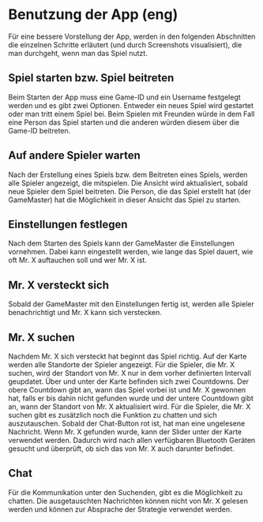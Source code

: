 # Benutzung der App (eng)

Für eine bessere Vorstellung der App, werden in den folgenden
Abschnitten die einzelnen Schritte erläutert (und durch Screenshots
visualisiert), die man durchgeht, wenn man das Spiel nutzt.

Spiel starten bzw. Spiel beitreten
----------------------------------

Beim Starten der App muss eine Game-ID und ein Username festgelegt
werden und es gibt zwei Optionen. Entweder ein neues Spiel wird
gestartet oder man tritt einem Spiel bei. Beim Spielen mit Freunden
würde in dem Fall eine Person das Spiel starten und die anderen würden
diesem über die Game-ID beitreten.

Auf andere Spieler warten
-------------------------

Nach der Erstellung eines Spiels bzw. dem Beitreten eines Spiels, werden
alle Spieler angezeigt, die mitspielen. Die Ansicht wird aktualisiert,
sobald neue Spieler dem Spiel beitreten. Die Person, die das Spiel
erstellt hat (der GameMaster) hat die Möglichkeit in dieser Ansicht das
Spiel zu starten.

Einstellungen festlegen
-----------------------

Nach dem Starten des Spiels kann der GameMaster die Einstellungen
vornehmen. Dabei kann eingestellt werden, wie lange das Spiel dauert,
wie oft Mr. X auftauchen soll und wer Mr. X ist.

Mr. X versteckt sich
--------------------

Sobald der GameMaster mit den Einstellungen fertig ist, werden alle
Spieler benachrichtigt und Mr. X kann sich verstecken.

Mr. X suchen
------------

Nachdem Mr. X sich versteckt hat beginnt das Spiel richtig. Auf der
Karte werden alle Standorte der Spieler angezeigt. Für die Spieler, die
Mr. X suchen, wird der Standort von Mr. X nur in dem vorher definierten
Intervall geupdatet. Über und unter der Karte befinden sich zwei
Countdowns. Der obere Countdown gibt an, wann das Spiel vorbei ist und
Mr. X gewonnen hat, falls er bis dahin nicht gefunden wurde und der
untere Countdown gibt an, wann der Standort von Mr. X aktualisiert wird.
Für die Spieler, die Mr. X suchen gibt es zusätzlich noch die Funktion
zu chatten und sich auszutauschen. Sobald der Chat-Button rot ist, hat
man eine ungelesene Nachricht. Wenn Mr. X gefunden wurde, kann der
Slider unter der Karte verwendet werden. Dadurch wird nach allen
verfügbaren Bluetooth Geräten gesucht und überprüft, ob sich das von Mr.
X auch darunter befindet.

Chat
----

Für die Kommunikation unter den Suchenden, gibt es die Möglichkeit zu
chatten. Die ausgetauschten Nachrichten können nicht von Mr. X gelesen
werden und können zur Absprache der Strategie verwendet werden.
